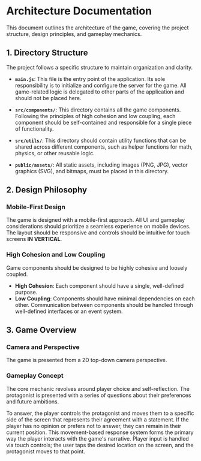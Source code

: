 # Architecture Documentation

This document outlines the architecture of the game, covering the project structure, design principles, and gameplay mechanics.

## 1. Directory Structure

The project follows a specific structure to maintain organization and clarity.

-   **`main.js`**: This file is the entry point of the application. Its sole responsibility is to initialize and configure the server for the game. All game-related logic is delegated to other parts of the application and should not be placed here.

-   **`src/components/`**: This directory contains all the game components. Following the principles of high cohesion and low coupling, each component should be self-contained and responsible for a single piece of functionality.

-   **`src/utils/`**: This directory should contain utility functions that can be shared across different components, such as helper functions for math, physics, or other reusable logic.

-   **`public/assets/`**: All static assets, including images (PNG, JPG), vector graphics (SVG), and bitmaps, must be placed in this directory.

## 2. Design Philosophy

### Mobile-First Design

The game is designed with a mobile-first approach. All UI and gameplay considerations should prioritize a seamless experience on mobile devices. The layout should be responsive and controls should be intuitive for touch screens **IN VERTICAL**.

### High Cohesion and Low Coupling

Game components should be designed to be highly cohesive and loosely coupled.
-   **High Cohesion**: Each component should have a single, well-defined purpose.
-   **Low Coupling**: Components should have minimal dependencies on each other. Communication between components should be handled through well-defined interfaces or an event system.

## 3. Game Overview

### Camera and Perspective

The game is presented from a 2D top-down camera perspective.

### Gameplay Concept

The core mechanic revolves around player choice and self-reflection. The protagonist is presented with a series of questions about their preferences and future ambitions.

To answer, the player controls the protagonist and moves them to a specific side of the screen that represents their agreement with a statement. If the player has no opinion or prefers not to answer, they can remain in their current position. This movement-based response system forms the primary way the player interacts with the game's narrative. Player input is handled via touch controls; the user taps the desired location on the screen, and the protagonist moves to that point.
